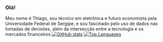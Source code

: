 ### Olá! 

Meu nome é Thiago, sou técnico em eletrônica e futuro economista pela Universidade Federal de Sergipe, e sou fascinado pelo uso de dados nas tomadas de decisões, além da intersecção entre a tecnologia e os mercados financeiros
[![GitHub stats](https://github-readme-stats.vercel.app/api?username=thcoelho&count_private=true&show_icons=true&theme=radical)](https://github.com/thcoelho/github-readme-stats) [![Top Languages](https://github-readme-stats.vercel.app/api/top-langs/?username=thcoelho&layout=compact&show_icons=true&theme=radical)](https://github.com/thcoelho/github-readme-stats)
